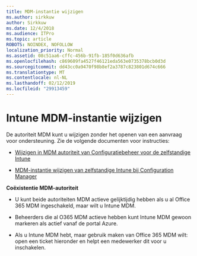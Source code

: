```yaml
---
title: MDM-instantie wijzigen
ms.author: sirkkuw
author: Sirkkuw
ms.date: 12/4/2018
ms.audience: ITPro
ms.topic: article
ROBOTS: NOINDEX, NOFOLLOW
localization_priority: Normal
ms.assetid: 08c51aa6-cffc-456b-91fb-185f0d636afb
ms.openlocfilehash: c869609fa4527f46121eda563e0735378bcb0d3d
ms.sourcegitcommit: dd43cc0a9470f98b8ef2a3787c823801d674c666
ms.translationtype: MT
ms.contentlocale: nl-NL
ms.lasthandoff: 02/12/2019
ms.locfileid: "29913459"
---
```

# <a name="change-intune-mdm-authority"></a>Intune MDM-instantie wijzigen

De autoriteit MDM kunt u wijzigen zonder het openen van een aanvraag voor ondersteuning. Zie de volgende documenten voor instructies:
  
- [Wijzigen in MDM autoriteit van Configuratiebeheer voor de zelfstandige Intune](https://docs.microsoft.com/sccm/mdm/deploy-use/migrate-change-mdm-authority)
    
- [MDM-instantie wijzigen van zelfstandige Intune bij Configuration Manager](https://docs.microsoft.com/sccm/mdm/deploy-use/change-mdm-authority)
    
 **Coëxistentie MDM-autoriteit**
  
- U kunt beide autoriteiten MDM actieve gelijktijdig hebben als u al Office 365 MDM ingeschakeld, maar wilt u Intune MDM.
    
- Beheerders die al O365 MDM actieve hebben kunt Intune MDM gewoon markeren als actief vanaf de portal Azure.
    
- Als u Intune MDM hebt, maar gebruik maken van Office 365 MDM wilt: open een ticket hieronder en helpt een medewerker dit voor u inschakelen.
    

